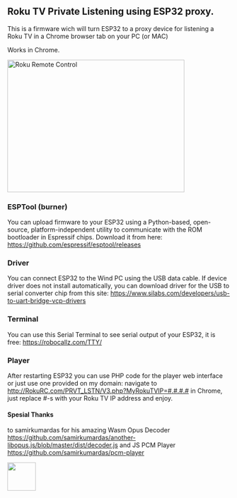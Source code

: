 ## Roku TV Private Listening using ESP32 proxy.

This is a firmware wich will turn ESP32 to a proxy device for listening a Roku TV in a Chrome browser tab on your PC (or MAC)

Works in Chrome.


<a href="http://www.youtube.com/watch?feature=player_embedded&v=eTjCyJOpjn0
" target="_blank"><img src="http://img.youtube.com/vi/eTjCyJOpjn0/sddefault.jpg" 
alt="Roku Remote Control" width="400" height="300" /></a>


### ESPTool (burner)

You can upload firmware to your ESP32 using a Python-based, open-source, platform-independent utility to communicate with the ROM bootloader in Espressif chips. Download it from  here: https://github.com/espressif/esptool/releases


### Driver 

You can connect ESP32 to the Wind PC using the USB data cable. If device driver does not install automatically, you can download driver for the USB to serial converter chip from this site: https://www.silabs.com/developers/usb-to-uart-bridge-vcp-drivers

### Terminal 

You can use this Serial Terminal to see serial output of your ESP32, it is free: https://robocallz.com/TTY/

### Player

After restarting ESP32 you can use PHP code for the player web interface or just use one provided on my domain: 
navigate to http://RokuRC.com/PRVT_LSTN/V3.php?MyRokuTVIP=#.#.#.# in Chrome, just replace #-s with your Roku TV IP address and enjoy.

#### Spesial Thanks
to samirkumardas for his amazing Wasm Opus Decoder https://github.com/samirkumardas/another-libopus.js/blob/master/dist/decoder.js and JS PCM Player https://github.com/samirkumardas/pcm-player




[<img width="64px" src="https://www.robocallz.com/app75/images/recorder_icon_150x150.png">](https://robocallz.com)
